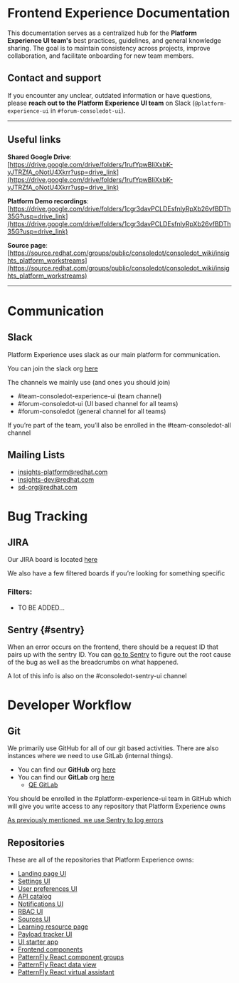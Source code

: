 # Frontend Experience Documentation

This documentation serves as a centralized hub for the **Platform Experience UI team's** best practices, guidelines, and general knowledge sharing. The goal is to maintain consistency across projects, improve collaboration, and facilitate onboarding for new team members.

## Contact and support

If you encounter any unclear, outdated information or have questions, please **reach out to the Platform Experience UI team** on Slack (`@platform-experience-ui` in `#forum-consoledot-ui`).

---

## Useful links

**Shared Google Drive**: [https://drive.google.com/drive/folders/1rufYpwBIiXxbK-yJTRZfA_oNotU4Xkrr?usp=drive_link](https://drive.google.com/drive/folders/1rufYpwBIiXxbK-yJTRZfA_oNotU4Xkrr?usp=drive_link)

**Platform Demo recordings**: [https://drive.google.com/drive/folders/1cgr3davPCLDEsfnlyRpXb26vfBDTh35G?usp=drive_link](https://drive.google.com/drive/folders/1cgr3davPCLDEsfnlyRpXb26vfBDTh35G?usp=drive_link)

**Source page**: [https://source.redhat.com/groups/public/consoledot/consoledot_wiki/insights_platform_workstreams](https://source.redhat.com/groups/public/consoledot/consoledot_wiki/insights_platform_workstreams)

---

# Communication

## Slack

Platform Experience uses slack as our main platform for communication. 

You can join the slack org [here](http://coreos.slack.com)

The channels we mainly use (and ones you should join)

* \#team-consoledot-experience-ui (team channel)  
* \#forum-consoledot-ui (UI based channel for all teams)  
* \#forum-consoledot (general channel for all teams)  

If you’re part of the team, you’ll also be enrolled in the \#team-consoledot-all channel

## Mailing Lists

* [insights-platform@redhat.com](https://post-office.corp.redhat.com/mailman/listinfo/insights-platform)  
* [insights-dev@redhat.com](https://post-office.corp.redhat.com/mailman/listinfo/insights-dev)  
* [sd-org@redhat.com](https://post-office.corp.redhat.com/mailman/listinfo/sd-org)

# Bug Tracking

## JIRA

Our JIRA board is located [here](https://issues.redhat.com/secure/RapidBoard.jspa?rapidView=15860#)

We also have a few filtered boards if you’re looking for something specific

### Filters:

- TO BE ADDED...

## Sentry {#sentry}

When an error occurs on the frontend, there should be a request ID that pairs up with the sentry ID. You can [go to Sentry](https://sentry.io/organizations/console-dot/) to figure out the root cause of the bug as well as the breadcrumbs on what happened.

A lot of this info is also on the \#consoledot-sentry-ui channel

# Developer Workflow

## Git

We primarily use GitHub for all of our git based activities. There are also instances where we need to use GitLab (internal things).

* You can find our **GitHub** org [here](https://github.com/RedHatInsights/)   
* You can find our **GitLab** org [here](https://gitlab.cee.redhat.com/insights-platform)  
  * [QE GitLab](https://gitlab.cee.redhat.com/insights-qe/)

You should be enrolled in the \#platform-experience-ui team in GitHub which will give you write access to any repository that Platform Experience owns

[As previously mentioned, we use Sentry to log errors](#sentry)

## Repositories

These are all of the repositories that Platform Experience owns:

* [Landing page UI](https://github.com/RedHatInsights/landing-page-frontend)
* [Settings UI](https://github.com/RedHatInsights/settings-frontend)
* [User preferences UI](https://github.com/RedHatInsights/user-preferences-frontend)
* [API catalog](https://github.com/RedHatInsights/api-documentation-frontend)
* [Notifications UI](https://github.com/RedHatInsights/notifications-frontend)
* [RBAC UI](https://github.com/RedHatInsights/insights-rbac-ui)
* [Sources UI](https://github.com/RedHatInsights/sources-ui)
* [Learning resource page](https://github.com/RedHatInsights/learning-resources)
* [Payload tracker UI](https://github.com/RedHatInsights/payload-tracker-frontend)
* [UI starter app](https://github.com/RedHatInsights/frontend-starter-app )
* [Frontend components](https://github.com/RedHatInsights/frontend-components)
* [PatternFly React component groups](https://github.com/patternfly/react-data-view)
* [PatternFly React data view](https://github.com/patternfly/react-component-groups)
* [PatternFly React virtual assistant](https://github.com/patternfly/virtual-assistant)
